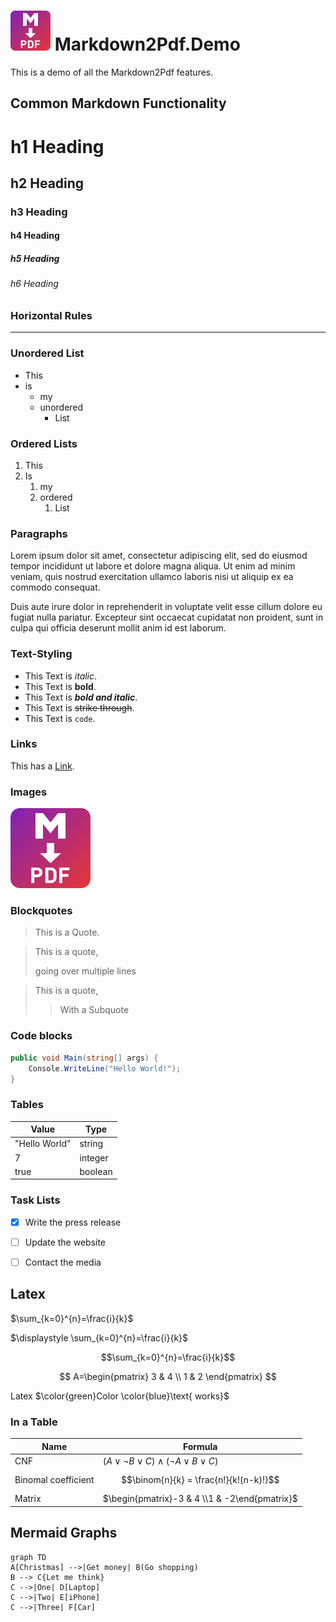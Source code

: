 ﻿# <img src="md2pdf.png" alt="Logo" Width=64px/> Markdown2Pdf.Demo

This is a demo of all the Markdown2Pdf features.

## Common Markdown Functionality

# h1 Heading
## h2 Heading
### h3 Heading
#### h4 Heading
##### h5 Heading
###### h6 Heading

### Horizontal Rules

----------

### Unordered List

* This
* is
    * my
    * unordered
        * List

### Ordered Lists

1. This
2. Is
    1. my
    2. ordered
        1. List

### Paragraphs

Lorem ipsum dolor sit amet, consectetur adipiscing elit, sed do eiusmod tempor incididunt ut labore et dolore magna aliqua. 
Ut enim ad minim veniam, quis nostrud exercitation ullamco laboris nisi ut aliquip ex ea commodo consequat. 

Duis aute irure dolor in reprehenderit in voluptate velit esse cillum dolore eu fugiat nulla pariatur. 
Excepteur sint occaecat cupidatat non proident, sunt in culpa qui officia deserunt mollit anim id est laborum.

### Text-Styling

* This Text is *italic*.
* This Text is **bold**.
* This Text is ***bold and italic***.
* This Text is ~~strike through~~.
* This Text is `code`.

### Links

This has a [Link](https://github.com/Flayms/Markdown2Pdf).

### Images

![Logo](md2pdf.png)

### Blockquotes

> This is a Quote.

> This is a quote,
>
> going over multiple lines

> This is a quote,
>> With a Subquote

### Code blocks

```cs
public void Main(string[] args) {
    Console.WriteLine("Hello World!");
}
```

### Tables

| Value | Type |
| --- | --- |
| "Hello World" | string |
| 7 | integer |
| true | boolean |

### Task Lists

- [x] Write the press release
- [ ] Update the website
- [ ] Contact the media


## Latex

$\sum_{k=0}^{n}=\frac{i}{k}$

$\displaystyle \sum_{k=0}^{n}=\frac{i}{k}$

$$\sum_{k=0}^{n}=\frac{i}{k}$$

$$
A=\begin{pmatrix}
3 & 4 \\
1 & 2
\end{pmatrix}
$$

Latex $\color{green}Color \color{blue}\text{ works}$

### In a Table

| Name | Formula |
| --- | --- |
| CNF | $(A \lor \neg B \lor C) \land (\neg A \lor B  \lor C)$ |
| Binomal coefficient | $$\binom{n}{k} = \frac{n!}{k!(n-k)!}$$ |
| Matrix | $\begin{pmatrix}-3 & 4 \\1 & -2\end{pmatrix}$ |

## Mermaid Graphs

```mermaid
graph TD
A[Christmas] -->|Get money| B(Go shopping)
B --> C{Let me think}
C -->|One| D[Laptop]
C -->|Two| E[iPhone]
C -->|Three| F[Car]
```